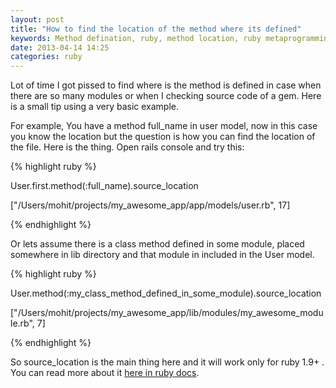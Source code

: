 ```yaml
---
layout: post
title: "How to find the location of the method where its defined"
keywords: Method defination, ruby, method location, ruby metaprogramming
date: 2013-04-14 14:25
categories: ruby
---
```


Lot of time I got pissed to find where is the method is defined in case when there are so many modules or when I checking source code of a gem. Here is a small tip using a very basic example.

For example, You have a method full_name in user model, now in this case you know the location but the question is how you can find the location of the file. Here is the thing. Open rails console and try this:

<!--more-->

{% highlight ruby %}

User.first.method(:full_name).source_location

["/Users/mohit/projects/my_awesome_app/app/models/user.rb", 17]

{% endhighlight %}

Or lets assume there is a class method defined in some module, placed somewhere in lib directory and that module in included in the User model.

{% highlight ruby %}

User.method(:my_class_method_defined_in_some_module).source_location

["/Users/mohit/projects/my_awesome_app/lib/modules/my_awesome_module.rb", 7]

{% endhighlight %}

So source_location is the main thing here and it will work only for ruby 1.9+ . You can read more about it [here in ruby docs](http://www.ruby-doc.org/core-1.9.3/Method.html#method-i-source_location).
